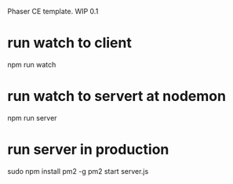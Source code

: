 Phaser CE template. WIP 0.1

# run watch to client
npm run watch
# run watch to servert at nodemon
npm run server

# run server in production
sudo npm install pm2 -g
pm2 start server.js